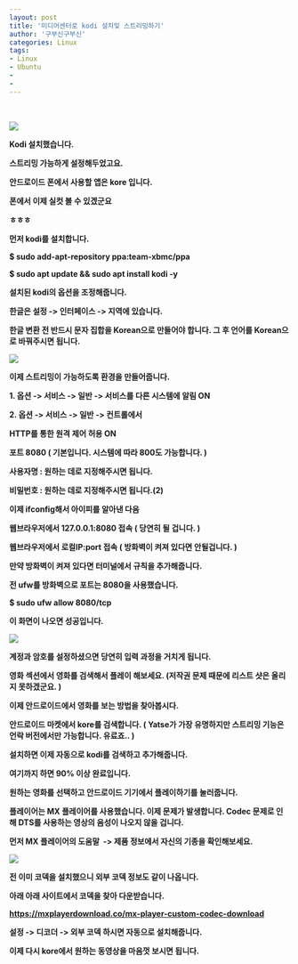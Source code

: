 ```yaml
---
layout: post
title: '미디어센터로 kodi 설치및 스트리밍하기'
author: '구부신구부신'
categories: Linux
tags:
- Linux
- Ubuntu
-
- 
---
```



<script> location.href='https://cafe.naver.com/develoid/863566' ; </script>

<p>&nbsp;</p><p><p><img src="https://dthumb-phinf.pstatic.net/?src=%22https%3A%2F%2Fcafeptthumb-phinf.pstatic.net%2FMjAxOTA0MTJfMjIw%2FMDAxNTU1MDc1ODI1NzE4.VyMRd4l8UxIf83Kzn1d6pzi7tfkSNkFmf5zcvOxPJ7sg.Dd0hLipQgJVjr20iOqhYTj_TjKJDTwOxNN5_O2asW9Mg.PNG.searphiel9%2F%25EB%2594%2594%25EB%25B2%25A8_%25EA%25B2%258C%25EC%258B%259C%25EA%25B8%2580.png%3Ftype%3Dw740%22&amp;type=cafe_wa740"></p><p><b></p><p>Kodi 설치했습니다.</p><p>스트리밍 가능하게 설정해두었고요.</p><p>안드로이드 폰에서 사용할 앱은 kore 입니다.</p><p><b></p><p>폰에서 이제 실컷 볼 수 있겠군요</p><p>ㅎㅎㅎ</p><p><b></p><p>먼저 kodi를 설치합니다.&nbsp;</p><p><p>$ sudo add-apt-repository ppa:team-xbmc/ppa</p><p>$ sudo apt update &amp;&amp; sudo apt install kodi -y</p><p><b>설치된 kodi의 옵션을 조정해줍니다.&nbsp;</p><p>한글은 설정 -&gt; 인터페이스 -&gt; 지역에 있습니다.&nbsp;</p><p>한글 변환 전 반드시 문자 집합을 Korean으로 만들어야 합니다. 그 후 언어를 Korean으로 바꿔주시면 됩니다.&nbsp;</p><p><img src="https://cafeptthumb-phinf.pstatic.net/MjAxOTA0MTNfMjg2/MDAxNTU1MTQ5MDU5NzY0.uhtRiuUWcED4V6P77HKQpuMZ5wXjZgxMVSvsIO1ZERAg.Yicn7pYcuLBr3wUgoMFDWbLeOivJmJI9vMYNMRA12K4g.PNG.dominant4u/%EC%8A%A4%ED%81%AC%EB%A6%B0%EC%83%B7%2C_2019-04-13_18-50-37.png?type=w740"><b></p><p><b></p><p>이제 스트리밍이 가능하도록 환경을 만들어줍니다.&nbsp;</p><p>1. 옵션 -&gt; 서비스 -&gt; 일반 -&gt; 서비스를 다른 시스템에 알림 ON</p><p>2. 옵션 -&gt; 서비스 -&gt; 일반 -&gt; 컨트롤에서&nbsp;</p><p>HTTP를 통한 원격 제어 허용 ON</p><p>포트 8080 ( 기본입니다. 시스템에 따라 800도 가능합니다. )</p><p>사용자명 : 원하는 데로 지정해주시면 됩니다.&nbsp;</p><p>비밀번호 : 원하는 데로 지정해주시면 됩니다.(2)</p><p><b></p><p>이제 ifconfig해서 아이피를 알아낸 다음</p><p>웹브라우저에서 127.0.0.1:8080 접속 ( 당연히 될 겁니다. )&nbsp;</p><p>웹브라우저에서 로컬IP:port 접속 ( 방화벽이 켜져 있다면 안될겁니다. )</p><p><b></p><p>만약 방화벽이 켜져 있다면 터미널에서 규칙을 추가해줍니다.&nbsp;</p><p>전 ufw를 방화벽으로 포트는 8080을 사용했습니다.&nbsp;</p><p>$ sudo ufw allow 8080/tcp</p><p><b></p><p>이 화면이 나오면 성공입니다.&nbsp;</p><p><img src="https://cafeptthumb-phinf.pstatic.net/MjAxOTA0MTNfNzAg/MDAxNTU1MTQ5NTY4Mzg4.fhzj9-8mBDFXoi0QezzmHqZtXw1BX3bqcRsgr7meZG4g.joiYJwhk4eq6hhXWM5srYpFwLxQVH9oS1oOp0j6V3dgg.PNG.dominant4u/%EC%8A%A4%ED%81%AC%EB%A6%B0%EC%83%B7%2C_2019-04-13_18-59-15.png?type=w740"><b></p><p><b></p><p>계정과 암호를 설정하셨으면 당연히 입력 과정을 거치게 됩니다.&nbsp;</p><p><b></p><p>영화 섹션에서 영화를 검색해서 플레이 해보세요. (저작권 문제 때문에 리스트 샷은 올리지 못하겠군요. )</p><p><b></p><p>이제 안드로이드에서 영화를 보는 방법을 찾아봅시다.&nbsp;</p><p><b></p><p>안드로이드 마켓에서 kore를 검색합니다. ( Yatse가 가장 유명하지만 스트리밍 기능은 언락 버전에서만 가능합니다. 유료죠.. )</p><p>설치하면 이제 자동으로 kodi를 검색하고 추가해줍니다.&nbsp;</p><p><b></p><p>여기까지 하면 90% 이상 완료입니다.&nbsp;</p><p>원하는 영화를 선택하고 안드로이드 기기에서 플레이하기를 눌러줍니다.&nbsp;</p><p><b></p><p>플레이어는 MX 플레이어를 사용했습니다. 이제 문제가 발생합니다. Codec 문제로 인해 DTS를 사용하는 영상의 음성이 나오지 않을 겁니다.</p><p><b></p><p>먼저 MX 플레이어의 도움말&nbsp; -&gt; 제품 정보에서 자신의 기종을 확인해보세요.&nbsp;</p><p><b></p><p><img src="https://cafeptthumb-phinf.pstatic.net/MjAxOTA0MTNfNTUg/MDAxNTU1MTUwNDEyNjEz.8f2igxl616IVUnh1NC_m9Qwo0GJ0r6vlXfQaO9rzR6Eg.MEejdtBIzKpjHfc-lxypVtDosNP7I1jwYzNaUCPbp9gg.JPEG.dominant4u/Screenshot_20190413-190945_MX_Player.jpg?type=w740"></p><p><b></p><p><p><b>전 이미 코덱을 설치했으니 외부 코덱 정보도 같이 나옵니다.&nbsp;</p><p><b></p><p>아래 아래 사이트에서 코덱을 찾아 다운받습니다.&nbsp;</p><p><a href="https://mxplayerdownload.co/mx-player-custom-codec-download">https://mxplayerdownload.co/mx-player-custom-codec-download</a></p><p><b></p><p>설정 -&gt; 디코더 -&gt; 외부 코덱 하시면 자동으로 설치해줍니다.&nbsp;</p><p><b></p><p>이제 다시 kore에서 원하는 동영상을 마음껏 보시면 됩니다.&nbsp;&nbsp;</p></p><p><p>&nbsp;</p><p>&nbsp;</p><b></p><p><b></p><p><b></p><p><b></p><p><b></p><p>&nbsp;</p><p><b></p><p><b></p><p><b></p></p></p>

